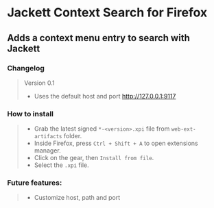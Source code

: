# Jackett Context Search for Firefox

## Adds a context menu entry to search with Jackett

### Changelog
> Version 0.1
>
> * Uses the default host and port http://127.0.0.1:9117

### How to install
> * Grab the latest signed `*-<version>.xpi` file from `web-ext-artifacts` folder.
> * Inside Firefox, press `Ctrl + Shift + A` to open extensions manager.
> * Click on the gear, then `Install from file`.
> * Select the `.xpi` file.

### Future features:
> * Customize host, path and port